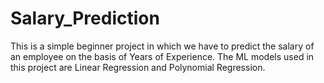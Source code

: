 # Salary_Prediction
This is a simple beginner project in which we have to predict the salary of an employee on the basis of Years of Experience. The ML models used in this project are Linear Regression and Polynomial Regression.
